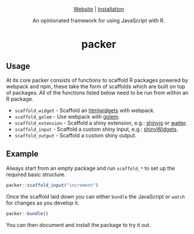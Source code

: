 <div align="center">

<!-- badges: start -->
<!-- badges: end -->

[Website](http://packer.john-coene.com/) | [Installation](https://packer.john-coene.com/#/guide/installation)

An opinionated framework for using JavaScript with R.

# packer

</div>


## Usage

At its core packer consists of functions to scaffold R packages powered by webpack and npm, these take the form of scaffolds which are built on top of packages. All of the functions listed below need to be run from within an R package.

* `scaffold_widget` - Scaffold an [htmlwidgets](http://www.htmlwidgets.org/) with webpack.
* `scaffold_golem` - Use webpack with [golem](http://golemverse.org/).
* `scaffold_extension` - Scaffold a shiny extension, e.g.: [shinyjs](https://deanattali.com/shinyjs/) or [waiter](https://waiter.john-coene.com/).
* `scaffold_input` - Scaffold a custom shiny input, e.g.: [shinyWidgets](https://github.com/dreamRs/shinyWidgets).
* `scaffold_output` - Scaffold a custom shiny output.

## Example

Always start from an empty package and run `scaffold_*` to set up the required basic structure.

```r
packer::scaffold_input("increment")
```

Once the scaffold laid down you can either `bundle` the JavaScript or `watch` for changes as you develop it.

```r
packer::bundle()
```

You can then document and install the package to try it out.
